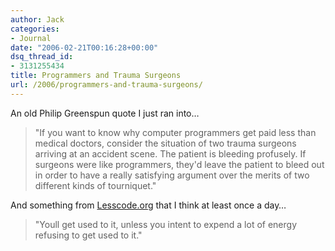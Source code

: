 ```yaml
---
author: Jack
categories:
- Journal
date: "2006-02-21T00:16:28+00:00"
dsq_thread_id:
- 3131255434
title: Programmers and Trauma Surgeons
url: /2006/programmers-and-trauma-surgeons/
---
```


An old Philip Greenspun quote I just ran into&#8230; 

> "If you want to know why computer programmers get paid less than medical doctors, consider the situation of two trauma surgeons arriving at an accident scene. The patient is bleeding profusely. If surgeons were like programmers, they'd leave the patient to bleed out in order to have a really satisfying argument over the merits of two different kinds of tourniquet." 

And something from [Lesscode.org](<http://lesscode.org>) that I think at least once a day&#8230; 

> "Youll get used to it, unless you intent to expend a lot of energy refusing to get used to it."